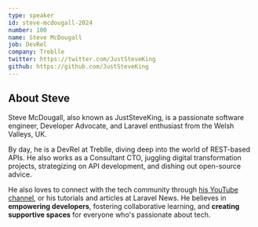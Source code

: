 ```yaml
---
type: speaker
id: steve-mcdougall-2024
number: 100
name: Steve McDougall
job: DevRel
company: Treblle
twitter: https://twitter.com/JustSteveKing
github: https://github.com/JustSteveKing
---
```


## About Steve

Steve McDougall, also known as JustSteveKing, is a passionate software engineer, Developer Advocate, and Laravel enthusiast from the Welsh Valleys, UK. 

By day, he is a DevRel at Treblle, diving deep into the world of REST-based APIs. He also works as a Consultant CTO, juggling digital transformation projects, strategizing on API development, and dishing out open-source advice.

He also loves to connect with the tech community through [his YouTube channel](https://www.youtube.com/c/JustSteveKing), or his tutorials and articles at Laravel News. He believes in **empowering developers**, fostering collaborative learning, and **creating supportive spaces** for everyone who's passionate about tech.